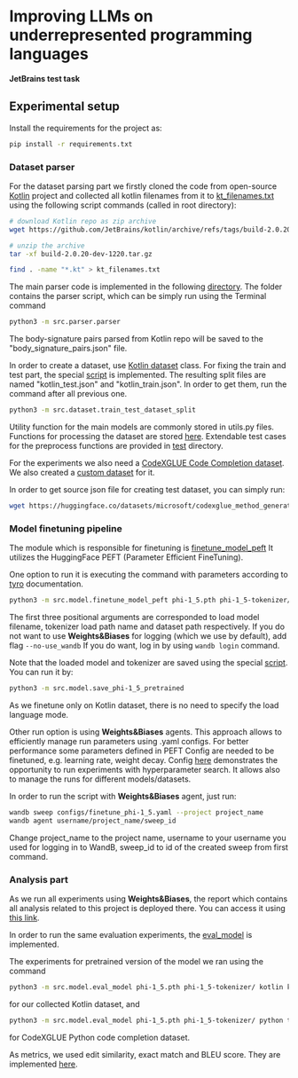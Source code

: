 # Improving LLMs on underrepresented programming languages
**JetBrains test task**

## Experimental setup

Install the requirements for the project as:
```bash
pip install -r requirements.txt
```

### Dataset parser

For the dataset parsing part we firstly cloned the
code from open-source [Kotlin](https://github.com/JetBrains/kotlin) 
project and collected all kotlin filenames from it to [kt_filenames.txt](kt_filenames.txt) using
the following script commands (called in root directory):

```bash
# download Kotlin repo as zip archive
wget https://github.com/JetBrains/kotlin/archive/refs/tags/build-2.0.20-dev-1220.tar.gz

# unzip the archive
tar -xf build-2.0.20-dev-1220.tar.gz

find . -name "*.kt" > kt_filenames.txt
```


The main parser code is implemented in the following [directory](src/parser). The folder contains
the parser script, which can be simply run using the Terminal command

```bash
python3 -m src.parser.parser
```

The body-signature pairs parsed from Kotlin repo will be saved to the "body_signature_pairs.json" file.

In order to create a dataset, use [Kotlin dataset](src/dataset/KotlinCodeCompletionDataset.py) class.
For fixing the train and test part, the special [script](src/dataset/train_test_dataset_split.py) is implemented.
The resulting split files are named "kotlin_test.json" and "kotlin_train.json". In order to get them,
run the command after all previous one.

```bash
python3 -m src.dataset.train_test_dataset_split
```
Utility function for the main models are commonly stored in utils.py files. Functions for processing
the dataset are stored [here](src/dataset/preprocess.py). Extendable test cases for the preprocess functions are provided
in [test](test/dataset) directory.

For the experiments we also need a [CodeXGLUE Code Completion dataset](https://huggingface.co/datasets/microsoft/codexglue_method_generation/tree/main). 
We also created a [custom dataset](src/dataset/CodeXGLUETestDataset.py) for it.

In order to get source json file for creating test dataset, you can simply run:

```bash
wget https://huggingface.co/datasets/microsoft/codexglue_method_generation/resolve/main/test.jsonl
```

### Model finetuning pipeline

The module which is responsible for finetuning is [finetune_model_peft](src/model/finetune_model_peft.py)
It utilizes the HuggingFace PEFT (Parameter Efficient FineTuning). 

One option to run it is executing the command with parameters according to [tyro](https://brentyi.github.io/tyro/) documentation.

```bash
python3 -m src.model.finetune_model_peft phi-1_5.pth phi-1_5-tokenizer/ kotlin_train.json --batch_size=1
```

The first three positional arguments are corresponded
to load model filename, tokenizer load path name and dataset path respectively.
If you do not want to use **Weights&Biases** for logging (which we use by default), add flag `--no-use_wandb`
If you do want, log in by using `wandb login` command.

Note that the loaded model and tokenizer are saved using the special [script](src/model/save_phi-1_5_pretrained.py).
You can run it by:

```bash
python3 -m src.model.save_phi-1_5_pretrained
```

As we finetune only on Kotlin dataset, there is no need to specify the load language mode.

Other run option is using **Weights&Biases** agents. This approach allows to efficiently manage run parameters using
.yaml configs. For better performance some parameters defined in PEFT Config are needed to be finetuned, 
e.g. learning rate, weight decay. Config [here](configs/finetune_phi-1_5.yaml) demonstrates the opportunity to run
experiments with hyperparameter search. It allows also to manage the runs for different models/datasets.

In order to run the script with **Weights&Biases** agent, just run:

```bash
wandb sweep configs/finetune_phi-1_5.yaml --project project_name
wandb agent username/project_name/sweep_id
```
Change project_name to the project name, username to your username you used for logging in to WandB, sweep_id
to id of the created sweep from first command.


### Analysis part

As we run all experiments using **Weights&Biases**, the report which contains all analysis related to this project
is deployed there. You can access it using [this link](https://api.wandb.ai/links/kariakinaleksandr/2wjnpb3c).

In order to run the same evaluation experiments, the [eval_model](src/model/eval_model.py) is implemented.

The experiments for pretrained version of the model we ran using the command

```bash
python3 -m src.model.eval_model phi-1_5.pth phi-1_5-tokenizer/ kotlin kotlin_test.json --batch_size=64 --log_output_every_steps=1
```
for our collected Kotlin dataset, and

```bash
python3 -m src.model.eval_model phi-1_5.pth phi-1_5-tokenizer/ python test.jsonl --batch_size=64 --log_output_every_steps=10
```
for CodeXGLUE Python code completion dataset.

As metrics, we used edit similarity, exact match and BLEU score. They are implemented [here](src/model/metrics.py).
